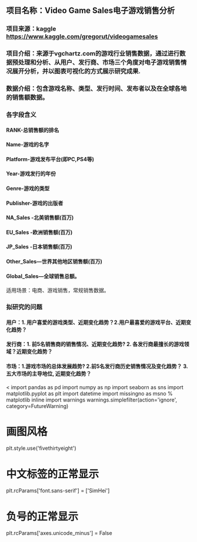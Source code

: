 ## 项目名称：Video Game Sales电子游戏销售分析

### 项目来源：kaggle       https://www.kaggle.com/gregorut/videogamesales

### 项目介绍：来源于vgchartz.com的游戏行业销售数据，通过进行数据预处理和分析、从用户、发行商、市场三个角度对电子游戏销售情况展开分析，并以图表可视化的方式展示研究成果.

###  数据介绍：包含游戏名称、类型、发行时间、发布者以及在全球各地的销售额数据。
### 各字段含义
#### RANK-总销售额的排名
#### Name-游戏的名字
#### Platform-游戏发布平台(即PC,PS4等)
#### Year-游戏发行的年份
#### Genre-游戏的类型
#### Publisher-游戏的出版者
#### NA_Sales -北美销售额(百万)
#### EU_Sales -欧洲销售额(百万)
#### JP_Sales -日本销售额(百万)
#### Other_Sales—世界其他地区销售额(百万)
#### Global_Sales—全球销售总额。
适用场景：电商、游戏销售，常规销售数据。

### 拟研究的问题
#### 用户：1. 用户喜爱的游戏类型、近期变化趋势？2.用户最喜爱的游戏平台、近期变化趋势？
#### 发行商：1. 前5名销售商的销售情况、近期变化趋势?  2. 各发行商最擅长的游戏领域？近期变化趋势？
#### 市场：1.游戏市场的总体发展趋势?  2.前5名发行商历史销售情况及变化趋势？ 3.五大市场的主导地位, 近期变化趋势？


<
import pandas as pd
import numpy as np
import seaborn as sns
import matplotlib.pyplot as plt
import datetime
import missingno as msno
% matplotlib inline
import warnings
warnings.simplefilter(action='ignore', category=FutureWarning)
# 画图风格
plt.style.use('fivethirtyeight')
# 中文标签的正常显示
plt.rcParams['font.sans-serif'] = ['SimHei']
# 负号的正常显示
plt.rcParams['axes.unicode_minus'] = False
>
